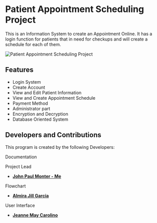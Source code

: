 # Patient Appointment Scheduling Project
This is an Information System to create an Appointment Online. It has a login function for patients that in need for checkups and will create a schedule for each of them.

![Patient Appointment Scheduling Project](https://github.com/D3struf/Patient-Appointment-Scheduling-Project/assets/93712294/c7c93b8f-fa26-4cb7-881b-6885e15eaa20)


## Features
- Login System
- Create Account
- View and Edit Patient Information
- View and Create Appointment Schedule
- Payment Method
- Administrator part
- Encryption and Decryption
- Database Oriented System

## Developers and Contributions
This program is created by the following Developers:

Documentation

Project Lead
- **[John Paul Monter - Me](https://github.com/D3struf)**

Flowchart
- **[Almira Jill Garcia](https://github.com/Almirajill)**

User Interface
- **[Jeanne May Carolino](https://github.com/jeannmaycarolino)**
